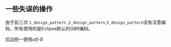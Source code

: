 ## 一些失误的操作

由于前三次 `1_design_pattern` ,`2_design_pattern`,`3_design_pattern`没有注意编码，所有使用的是Eclipse默认的*GBK*编码。

后边统一使用*utf-8*